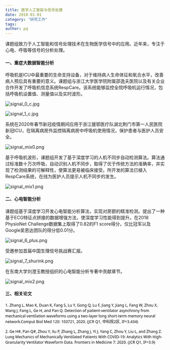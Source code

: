 ```yaml
---
title: 医学人工智能与信号处理
date: 2010-01-01
category: "研究工作"
tags: 
author: pq
---
```

课题组致力于人工智能和信号处理技术在生物医学信号中的应用。近年来，专注于心电、呼吸等信号的分析处理。
<!-- more -->

#### 一、重症大数据智能分析

呼吸机是ICU中最重要的生命支持设备，对于维持病人生命体征和氧合水平，改善病人预后具有重要的意义。课题组与浙江大学医学院附属邵逸夫医院以及有关企业合作开发了呼吸机信息系统RespCare。该系统能够监控全院呼吸机运行情况，包括呼吸机设置值、测量值以及实时波形。

![signal_0_c.jpg](https://i.loli.net/2021/03/03/jzKRPNmIv1wd6ti.jpg)

![signal_1_c.jpg](https://i.loli.net/2021/03/03/tW5qe4l9CNpmzBI.jpg)

系统在2020年春节新冠疫情期间应用于浙江援鄂医疗队湖北荆门市第一人民医院新冠ICU，在隔离病房外监控隔离病房中呼吸机使用情况，保护患者与医护人员安全。

![signal_mix0.png](https://i.loli.net/2021/02/25/BOUzGN2vCdx4iXt.png)

基于呼吸机波形，课题组开发了基于深度学习的人机不同步自动检测算法。算法通过标准数十万次呼吸，自动识别人机不同步，取得了优于传统方法的准确率，并实现了检测结果的可解释性，使算法更易被临床接受。所开发的算法已植入RespCare系统，在线为医护人员提示人机不同步的发生。

![signal_mix1.png](https://i.loli.net/2021/02/25/7GF5vIBPZgS2bl3.png)

#### 二、心电智能分析

课题组基于深度学习开发心电智能分析算法，实现对房颤的精准检测。提出了一种基于ECG特征点拼接的数据增强方法，使深度学习性能得到提升。在2018 PhysioNet Challenge数据集上取得了0.82的F1 score得分，仅比冠军以及Google吴恩达团队的得分低0.01分。

![signal_6_plus.png](https://i.loli.net/2021/02/25/zjvLEi2CsWPy4Ad.png)

受邀参加首届中国生理信号挑战赛汇报。

![signal_7_shurink.png](https://i.loli.net/2021/02/25/pV9GAcguD1jXmY6.png)

在东南大学刘澄玉教授组织的心电智能分析专著中贡献章节。

![signal_mix2.png](https://i.loli.net/2021/02/25/FoldMpJNDwGxYVu.png)


#### 三、相关论文

<span style="min-height: 12pt; font-family: Segoe UI; color: rgb(1, 1, 1); font-size: 9pt;">1.  Zhang L, Mao K, Duan K, Fang S, Lu Y, Gong Q, Lu F, Jiang Y, Jiang L, Fang W, Zhou X, Wang J, Fang L, Ge H, and Pan Q. Detection of patient-ventilator asynchrony from mechanical ventilation waveforms using a two-layer long short-term memory neural network.Comput Biol Med 120: 103721, 2020. (JCR Q1, 中科院2区, IF=3.434)</span>

<span style="min-height: 12pt; font-family: Segoe UI; color: rgb(1, 1, 1); font-size: 9pt;">2.  Ge H#, Pan Q#, Zhou Y, Xu P, Zhang L, Zhang J, Yi J, Yang C, Zhou Y, Liu L, and Zhang Z. Lung Mechanics of Mechanically Ventilated Patients With COVID-19: Analytics With High-Granularity Ventilator Waveform Data. Frontiers in Medicine 7: 2020. (JCR Q1, IF=3.9)</span>